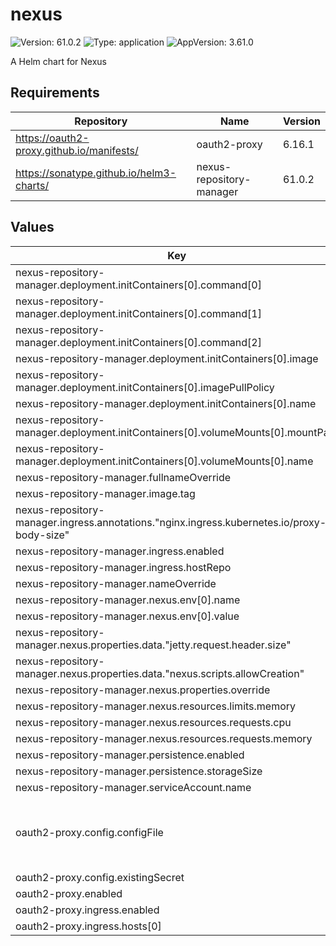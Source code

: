 # nexus

![Version: 61.0.2](https://img.shields.io/badge/Version-61.0.2-informational?style=flat-square) ![Type: application](https://img.shields.io/badge/Type-application-informational?style=flat-square) ![AppVersion: 3.61.0](https://img.shields.io/badge/AppVersion-3.61.0-informational?style=flat-square)

A Helm chart for Nexus

## Requirements

| Repository | Name | Version |
|------------|------|---------|
| https://oauth2-proxy.github.io/manifests/ | oauth2-proxy | 6.16.1 |
| https://sonatype.github.io/helm3-charts/ | nexus-repository-manager | 61.0.2 |

## Values

| Key | Type | Default | Description |
|-----|------|---------|-------------|
| nexus-repository-manager.deployment.initContainers[0].command[0] | string | `"mkdir"` |  |
| nexus-repository-manager.deployment.initContainers[0].command[1] | string | `"-p"` |  |
| nexus-repository-manager.deployment.initContainers[0].command[2] | string | `"/nexus-data/etc"` |  |
| nexus-repository-manager.deployment.initContainers[0].image | string | `"busybox"` |  |
| nexus-repository-manager.deployment.initContainers[0].imagePullPolicy | string | `"IfNotPresent"` |  |
| nexus-repository-manager.deployment.initContainers[0].name | string | `"fmp-volume-permission"` |  |
| nexus-repository-manager.deployment.initContainers[0].volumeMounts[0].mountPath | string | `"/nexus-data"` |  |
| nexus-repository-manager.deployment.initContainers[0].volumeMounts[0].name | string | `"nexus-data"` |  |
| nexus-repository-manager.fullnameOverride | string | `"nexus"` |  |
| nexus-repository-manager.image.tag | string | `"3.59.0"` |  |
| nexus-repository-manager.ingress.annotations."nginx.ingress.kubernetes.io/proxy-body-size" | string | `"900m"` |  |
| nexus-repository-manager.ingress.enabled | bool | `true` |  |
| nexus-repository-manager.ingress.hostRepo | string | `"nexus-ci.example.com"` |  |
| nexus-repository-manager.nameOverride | string | `"nexus"` |  |
| nexus-repository-manager.nexus.env[0].name | string | `"NEXUS_SECURITY_RANDOMPASSWORD"` |  |
| nexus-repository-manager.nexus.env[0].value | string | `"false"` |  |
| nexus-repository-manager.nexus.properties.data."jetty.request.header.size" | int | `100000` |  |
| nexus-repository-manager.nexus.properties.data."nexus.scripts.allowCreation" | bool | `true` |  |
| nexus-repository-manager.nexus.properties.override | bool | `true` |  |
| nexus-repository-manager.nexus.resources.limits.memory | string | `"6Gi"` |  |
| nexus-repository-manager.nexus.resources.requests.cpu | string | `"100m"` |  |
| nexus-repository-manager.nexus.resources.requests.memory | string | `"2Gi"` |  |
| nexus-repository-manager.persistence.enabled | bool | `true` |  |
| nexus-repository-manager.persistence.storageSize | string | `"30Gi"` |  |
| nexus-repository-manager.serviceAccount.name | string | `"nexus-repo"` |  |
| oauth2-proxy.config.configFile | string | `"allowed_roles = [\"administrator\", \"developer\"]\nclient_id = \"nexus\"\ncode_challenge_method=\"S256\"\ncookie_csrf_expire=\"5m\"\ncookie_csrf_per_request=\"true\"\ncookie_secure = \"false\"\nemail_domains = [ \"*\" ]\ninsecure_oidc_allow_unverified_email = \"true\"\noidc_issuer_url = \"https://keycloak.example.com/auth/realms/<cluster_name>\"\npass_access_token = \"true\"\npass_authorization_header = \"true\"\npass_basic_auth = \"false\"\nprovider = \"keycloak-oidc\"\nredirect_url = \"https://nexus.example.com/oauth2/callback\"\nskip_jwt_bearer_tokens = \"true\"\nupstreams = [ \"http://nexus:8081\" ]\nwhitelist_domains = [\"*\"]"` |  |
| oauth2-proxy.config.existingSecret | string | `"oauth2-proxy"` |  |
| oauth2-proxy.enabled | bool | `false` |  |
| oauth2-proxy.ingress.enabled | bool | `true` |  |
| oauth2-proxy.ingress.hosts[0] | string | `"nexus.example.com"` |  |

